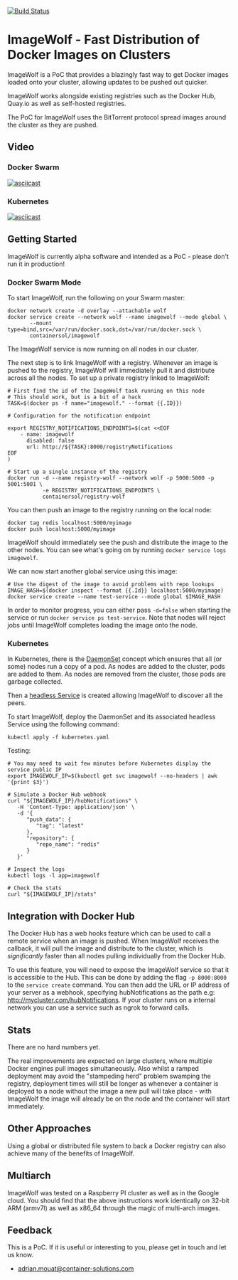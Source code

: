 [![Build Status](https://travis-ci.org/ArangoGutierrez/ImageWolf.svg?branch=master)](https://travis-ci.org/ArangoGutierrez/ImageWolf)

ImageWolf - Fast Distribution of Docker Images on Clusters
==========================================================

ImageWolf is a PoC that provides a blazingly fast way to get Docker images
loaded onto your cluster, allowing updates to be pushed out quicker.

ImageWolf works alongside existing registries such as the Docker Hub, Quay.io
as well as self-hosted registries.

The PoC for ImageWolf uses the BitTorrent protocol spread images around the
cluster as they are pushed.

## Video

### Docker Swarm

[![asciicast](https://asciinema.org/a/DowEjf7Inqhtu4ZQsvZfA2b0j.png)](https://asciinema.org/a/DowEjf7Inqhtu4ZQsvZfA2b0j)

### Kubernetes

[![asciicast](https://asciinema.org/a/01rQtDxr67y4Gtu85KpBJ9cz2.png)](https://asciinema.org/a/01rQtDxr67y4Gtu85KpBJ9cz2)


## Getting Started

ImageWolf is currently alpha software and intended as a PoC - please don't run it in
production!

### Docker Swarm Mode

To start ImageWolf, run the following on your Swarm master:

```
docker network create -d overlay --attachable wolf
docker service create --network wolf --name imagewolf --mode global \
       --mount type=bind,src=/var/run/docker.sock,dst=/var/run/docker.sock \
       containersol/imagewolf
```

The ImageWolf service is now running on all nodes in our cluster.

The next step is to link ImageWolf with a registry. Whenever an image is pushed to
the registry, ImageWolf will immediately pull it and distribute across all the
nodes. To set up a private registry linked to ImageWolf:


```
# First find the id of the ImageWolf task running on this node
# This should work, but is a bit of a hack
TASK=$(docker ps -f name="imagewolf." --format {{.ID}})

# Configuration for the notification endpoint

export REGISTRY_NOTIFICATIONS_ENDPOINTS=$(cat <<EOF
    - name: imagewolf
      disabled: false
      url: http://${TASK}:8000/registryNotifications
EOF
)

# Start up a single instance of the registry
docker run -d --name registry-wolf --network wolf -p 5000:5000 -p 5001:5001 \
           -e REGISTRY_NOTIFICATIONS_ENDPOINTS \
           containersol/registry-wolf
```


You can then push an image to the registry running on the local node:

```
docker tag redis localhost:5000/myimage
docker push localhost:5000/myimage
```

ImageWolf should immediately see the push and distribute the image to the other
nodes. You can see what's going on by running `docker service logs imagewolf`.

We can now start another global service using this image:

```
# Use the digest of the image to avoid problems with repo lookups
IMAGE_HASH=$(docker inspect --format {{.Id}} localhost:5000/myimage)
docker service create --name test-service --mode global $IMAGE_HASH
```

In order to monitor progress, you can either pass `-d=false` when starting the
service or run `docker service ps test-service`. Note that nodes will reject
jobs until ImageWolf completes loading the image onto the node.

### Kubernetes

In Kubernetes, there is the [DaemonSet](https://kubernetes.io/docs/concepts/workloads/controllers/daemonset/)
concept which ensures that all (or some) nodes run a copy of a pod. As nodes
are added to the cluster, pods are added to them. As nodes are removed from the
cluster, those pods are garbage collected.

Then a [headless Service](https://kubernetes.io/docs/concepts/services-networking/service/#headless-services)
is created allowing ImageWolf to discover all the peers.


To start ImageWolf, deploy the DaemonSet and its associated headless Service using
the following command:

```
kubectl apply -f kubernetes.yaml
```

Testing:

```
# You may need to wait few minutes before Kubernetes display the service public IP
export IMAGEWOLF_IP=$(kubectl get svc imagewolf --no-headers | awk '{print $3}')

# Simulate a Docker Hub webhook
curl "${IMAGEWOLF_IP}/hubNotifications" \
   -H 'Content-Type: application/json' \
   -d '{
      "push_data": {
         "tag": "latest"
      },
      "repository": {
         "repo_name": "redis"
      }
   }'

# Inspect the logs
kubectl logs -l app=imagewolf

# Check the stats
curl "${IMAGEWOLF_IP}/stats"
```

## Integration with Docker Hub

The Docker Hub has a web hooks feature which can be used to call a remote
service when an image is pushed. When ImageWolf receives the callback, it will
pull the image and distribute to the cluster, which is *significantly*
faster than all nodes pulling individually from the Docker Hub.

To use this feature, you will need to expose the ImageWolf service so that it is
accessible to the Hub. This can be done by adding the flag `-p 8000:8000` to the
`service create` command. You can then add the URL or IP address of your server
as a webhook, specifying hubNotifications as the path e.g:
http://mycluster.com/hubNotifications. If your cluster runs on a internal
network you can use a service such as ngrok to forward calls.

## Stats

There are no hard numbers yet.

The real improvements are expected on large clusters, where multiple Docker
engines pull images simultaneously. Also whilst a ramped deployment may avoid
the "stampeding herd" problem swamping the registry, deployment times will still
be longer as whenever a container is deployed to a node without the image a new
pull will take place - with ImageWolf the image will already be on the node and
the container will start immediately.

## Other Approaches

Using a global or distributed file system to back a Docker registry can also
achieve many of the benefits of ImageWolf.

## Multiarch

ImageWolf was tested on a Raspberry PI cluster as well as in the Google cloud. You
should find that the above instructions work identically on 32-bit ARM (armv7l)
as well as x86_64 through the magic of multi-arch images.

## Feedback

This is a PoC. If it is useful or interesting to you, please get in touch and
let us know.

 - adrian.mouat@container-solutions.com
